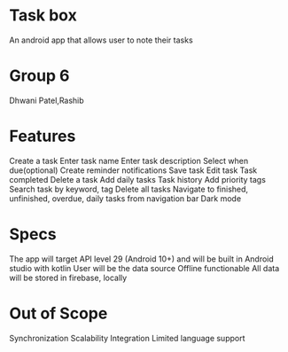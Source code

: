 # Task box
An android app that allows user to note their tasks

# Group 6
Dhwani Patel,Rashib

# Features
Create a task
Enter task name
Enter task description
Select when due(optional)
Create reminder notifications
Save task
Edit task
Task completed
Delete a task
Add daily tasks
Task history
Add priority tags
Search task by keyword, tag
Delete all tasks
Navigate to finished, unfinished, overdue, daily tasks from navigation bar
Dark mode

# Specs
The app will target API level 29 (Android 10+) and will be built in Android studio with kotlin
User will be the data source
Offline functionable
All data will be stored in firebase, locally

# Out of Scope
Synchronization 
Scalability 
Integration 
Limited language support
